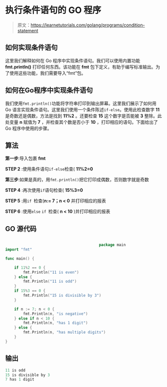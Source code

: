 # 执行条件语句的 GO 程序

> 原文：<https://learnetutorials.com/golang/programs/condition-statement>

## 如何实现条件语句

这里我们解释如何在 Go 程序中实现条件语句。我们可以使用内置功能 **fmt.println()** 打印任何东西。该功能在 **fmt** 包下定义，有助于编写标准输出。为了使用这些功能，我们需要导入“fmt”包。

## 如何在Go程序中实现条件语句

我们使用`fmt.println()`功能将字符串打印到输出屏幕。这里我们展示了如何用 Go 语言实现条件语句。这里我们使用一个条件陈述`if-else`。使用此检查数字 **11** 是奇数还是偶数，方法是找到 **11%2** 。还要检查 **15** 这个数字是否能被 **3** 整除。此处变量 **n** 赋值为 **7** ，并检查其个数是否小于 **10** ，打印相应的语句。下面给出了 Go 程序中使用的步骤。

## 算法

**第一步**:导入包裹 **fmt**

**STEP 2** :使用条件语句`if-else`检查( **11%2=0**

**第三步**:如果是真的，用`fmt.println()`把它打印成偶数，否则数字就是奇数

**STEP 4** :再次使用`if`语句检查( **15%3=0**

**STEP 5** :用`if `检查(**n:= 7；n < 0** 并打印相应的报表

**STEP 6** :使用`else` `if `检查( **n < 10** )并打印相应的报表

## GO 源代码

```go

                                          package main
import "fmt"

func main() {

    if 11%2 == 0 {
        fmt.Println("11 is even")
    } else {
        fmt.Println("11 is odd")
    }
    if 15%3 == 0 {
        fmt.Println("15 is divisible by 3")
    }

    if n := 7; n < 0 {
        fmt.Println(n, "is negative")
    } else if n < 10 {
        fmt.Println(n, "has 1 digit")
    } else {
        fmt.Println(n, "has multiple digits")
    }
}

```

## 输出

```go
11 is odd
15 is divisible by 3
7 has 1 digit
```